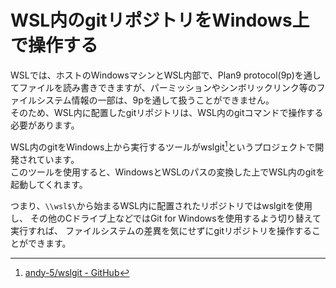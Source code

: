 # WSL内のgitリポジトリをWindows上で操作する

WSLでは、ホストのWindowsマシンとWSL内部で、Plan9 protocol(9p)を通してファイルを読み書きできますが、パーミッションやシンボリックリンク等のファイルシステム情報の一部は、9pを通して扱うことができません。  
そのため、WSL内に配置したgitリポジトリは、WSL内のgitコマンドで操作する必要があります。  

WSL内のgitをWindows上から実行するツールがwslgit[^1]というプロジェクトで開発されています。  
このツールを使用すると、WindowsとWSLのパスの変換した上でWSL内のgitを起動してくれます。

つまり、`\\wsl$\`から始まるWSL内に配置されたリポジトリではwslgitを使用し、
その他のCドライブ上などではGit for Windowsを使用するよう切り替えて実行すれば、
ファイルシステムの差異を気にせずにgitリポジトリを操作することができます。


[^1]: [andy-5/wslgit - GitHub](https://github.com/andy-5/wslgit)
